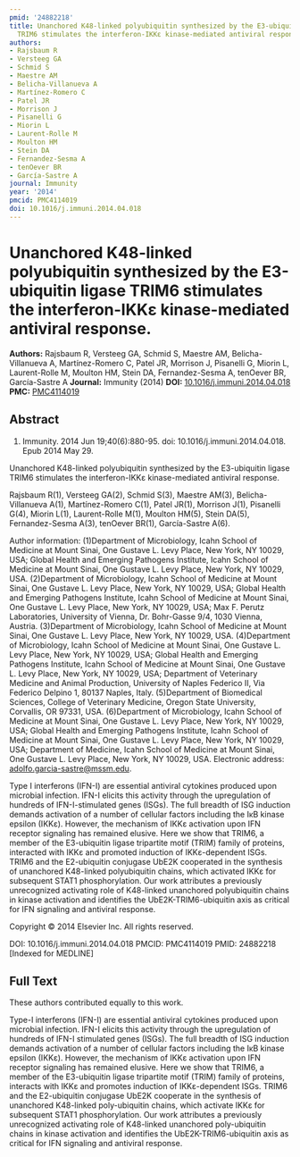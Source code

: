 ```yaml
---
pmid: '24882218'
title: Unanchored K48-linked polyubiquitin synthesized by the E3-ubiquitin ligase
  TRIM6 stimulates the interferon-IKKε kinase-mediated antiviral response.
authors:
- Rajsbaum R
- Versteeg GA
- Schmid S
- Maestre AM
- Belicha-Villanueva A
- Martínez-Romero C
- Patel JR
- Morrison J
- Pisanelli G
- Miorin L
- Laurent-Rolle M
- Moulton HM
- Stein DA
- Fernandez-Sesma A
- tenOever BR
- García-Sastre A
journal: Immunity
year: '2014'
pmcid: PMC4114019
doi: 10.1016/j.immuni.2014.04.018
---
```


# Unanchored K48-linked polyubiquitin synthesized by the E3-ubiquitin ligase TRIM6 stimulates the interferon-IKKε kinase-mediated antiviral response.
**Authors:** Rajsbaum R, Versteeg GA, Schmid S, Maestre AM, Belicha-Villanueva A, Martínez-Romero C, Patel JR, Morrison J, Pisanelli G, Miorin L, Laurent-Rolle M, Moulton HM, Stein DA, Fernandez-Sesma A, tenOever BR, García-Sastre A
**Journal:** Immunity (2014)
**DOI:** [10.1016/j.immuni.2014.04.018](https://doi.org/10.1016/j.immuni.2014.04.018)
**PMC:** [PMC4114019](https://www.ncbi.nlm.nih.gov/pmc/articles/PMC4114019/)

## Abstract

1. Immunity. 2014 Jun 19;40(6):880-95. doi: 10.1016/j.immuni.2014.04.018. Epub
2014  May 29.

Unanchored K48-linked polyubiquitin synthesized by the E3-ubiquitin ligase TRIM6 
stimulates the interferon-IKKε kinase-mediated antiviral response.

Rajsbaum R(1), Versteeg GA(2), Schmid S(3), Maestre AM(3), Belicha-Villanueva 
A(1), Martínez-Romero C(1), Patel JR(1), Morrison J(1), Pisanelli G(4), Miorin 
L(1), Laurent-Rolle M(1), Moulton HM(5), Stein DA(5), Fernandez-Sesma A(3), 
tenOever BR(1), García-Sastre A(6).

Author information:
(1)Department of Microbiology, Icahn School of Medicine at Mount Sinai, One 
Gustave L. Levy Place, New York, NY 10029, USA; Global Health and Emerging 
Pathogens Institute, Icahn School of Medicine at Mount Sinai, One Gustave L. 
Levy Place, New York, NY 10029, USA.
(2)Department of Microbiology, Icahn School of Medicine at Mount Sinai, One 
Gustave L. Levy Place, New York, NY 10029, USA; Global Health and Emerging 
Pathogens Institute, Icahn School of Medicine at Mount Sinai, One Gustave L. 
Levy Place, New York, NY 10029, USA; Max F. Perutz Laboratories, University of 
Vienna, Dr. Bohr-Gasse 9/4, 1030 Vienna, Austria.
(3)Department of Microbiology, Icahn School of Medicine at Mount Sinai, One 
Gustave L. Levy Place, New York, NY 10029, USA.
(4)Department of Microbiology, Icahn School of Medicine at Mount Sinai, One 
Gustave L. Levy Place, New York, NY 10029, USA; Global Health and Emerging 
Pathogens Institute, Icahn School of Medicine at Mount Sinai, One Gustave L. 
Levy Place, New York, NY 10029, USA; Department of Veterinary Medicine and 
Animal Production, University of Naples Federico II, Via Federico Delpino 1, 
80137 Naples, Italy.
(5)Department of Biomedical Sciences, College of Veterinary Medicine, Oregon 
State University, Corvallis, OR 97331, USA.
(6)Department of Microbiology, Icahn School of Medicine at Mount Sinai, One 
Gustave L. Levy Place, New York, NY 10029, USA; Global Health and Emerging 
Pathogens Institute, Icahn School of Medicine at Mount Sinai, One Gustave L. 
Levy Place, New York, NY 10029, USA; Department of Medicine, Icahn School of 
Medicine at Mount Sinai, One Gustave L. Levy Place, New York, NY 10029, USA. 
Electronic address: adolfo.garcia-sastre@mssm.edu.

Type I interferons (IFN-I) are essential antiviral cytokines produced upon 
microbial infection. IFN-I elicits this activity through the upregulation of 
hundreds of IFN-I-stimulated genes (ISGs). The full breadth of ISG induction 
demands activation of a number of cellular factors including the IκB kinase 
epsilon (IKKε). However, the mechanism of IKKε activation upon IFN receptor 
signaling has remained elusive. Here we show that TRIM6, a member of the 
E3-ubiquitin ligase tripartite motif (TRIM) family of proteins, interacted with 
IKKε and promoted induction of IKKε-dependent ISGs. TRIM6 and the E2-ubiquitin 
conjugase UbE2K cooperated in the synthesis of unanchored K48-linked 
polyubiquitin chains, which activated IKKε for subsequent STAT1 phosphorylation. 
Our work attributes a previously unrecognized activating role of K48-linked 
unanchored polyubiquitin chains in kinase activation and identifies the 
UbE2K-TRIM6-ubiquitin axis as critical for IFN signaling and antiviral response.

Copyright © 2014 Elsevier Inc. All rights reserved.

DOI: 10.1016/j.immuni.2014.04.018
PMCID: PMC4114019
PMID: 24882218 [Indexed for MEDLINE]

## Full Text

These authors contributed equally to this work.

Type-I interferons (IFN-I) are essential antiviral cytokines produced upon microbial infection. IFN-I elicits this activity through the upregulation of hundreds of IFN-I stimulated genes (ISGs). The full breadth of ISG induction demands activation of a number of cellular factors including the IκB kinase epsilon (IKKε). However, the mechanism of IKKε activation upon IFN receptor signaling has remained elusive. Here we show that TRIM6, a member of the E3-ubiquitin ligase tripartite motif (TRIM) family of proteins, interacts with IKKε and promotes induction of IKKε-dependent ISGs. TRIM6 and the E2-ubiquitin conjugase UbE2K cooperate in the synthesis of unanchored K48-linked poly-ubiquitin chains, which activate IKKε for subsequent STAT1 phosphorylation. Our work attributes a previously unrecognized activating role of K48-linked unanchored poly-ubiquitin chains in kinase activation and identifies the UbE2K-TRIM6-ubiquitin axis as critical for IFN signaling and antiviral response.
